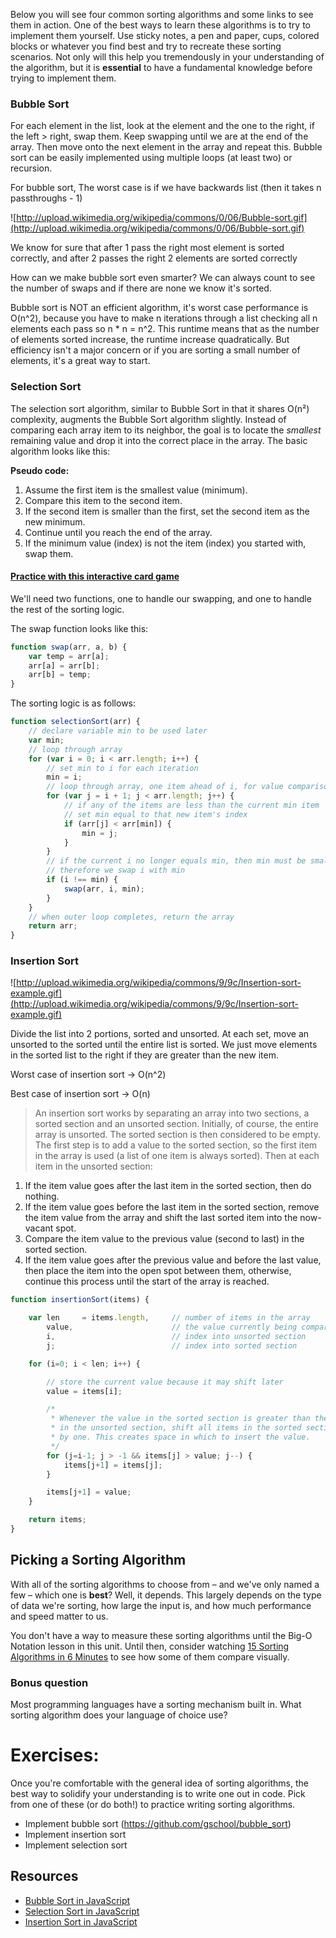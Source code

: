 
Below you will see four common sorting algorithms and some links to see them in action. One of the best ways to learn these algorithms is to try to implement them yourself. Use sticky notes, a pen and paper, cups, colored blocks or whatever you find best and try to recreate these sorting scenarios. Not only will this help you tremendously in your understanding of the algorithm, but it is __essential__ to have a fundamental knowledge before trying to implement them.

### Bubble Sort

For each element in the list, look at the element and the one to the right, if the left > right, swap them. Keep swapping until we are at the end of the array. Then move onto the next element in the array and repeat this. Bubble sort can be easily implemented using multiple loops (at least two) or recursion.

For bubble sort, The worst case is if we have backwards list (then it takes n passthroughs - 1)

![http://upload.wikimedia.org/wikipedia/commons/0/06/Bubble-sort.gif](http://upload.wikimedia.org/wikipedia/commons/0/06/Bubble-sort.gif)

We know for sure that after 1 pass the right most element is sorted correctly, and after 2 passes the right 2 elements are sorted correctly

How can we make bubble sort even smarter? We can always count to see the number of swaps and if there are none we know it's sorted.

Bubble sort is NOT an efficient algorithm, it's worst case performance is O(n^2), because you have to make n iterations through a list checking all n elements each pass so n * n = n^2. This runtime means that as the number of elements sorted increase, the runtime increase quadratically. But efficiency isn't a major concern or if you are sorting a small number of elements, it's a great way to start.

###  Selection Sort

The selection sort algorithm, similar to Bubble Sort in that it shares O(n²) complexity, augments the Bubble Sort algorithm slightly. Instead of comparing each array item to its neighbor, the goal is to locate the *smallest* remaining value and drop it into the correct place in the array. The basic algorithm looks like this:

**Pseudo code:**

1. Assume the first item is the smallest value (minimum).
1. Compare this item to the second item.
1. If the second item is smaller than the first, set the second item as the new minimum.
1. Continue until you reach the end of the array.
1. If the minimum value (index) is not the item (index) you started with, swap them.

#### [Practice with this interactive card game](https://www.khanacademy.org/computing/computer-science/algorithms/sorting-algorithms/a/sorting)

We'll need two functions, one to handle our swapping, and one to handle the rest of the sorting logic.

The swap function looks like this:

```js
function swap(arr, a, b) {
    var temp = arr[a];
    arr[a] = arr[b];
    arr[b] = temp;
}
```

The sorting logic is as follows:

```js
function selectionSort(arr) {
    // declare variable min to be used later
    var min;
    // loop through array
    for (var i = 0; i < arr.length; i++) {
        // set min to i for each iteration
        min = i;
        // loop through array, one item ahead of i, for value comparisons
        for (var j = i + 1; j < arr.length; j++) {
            // if any of the items are less than the current min item
            // set min equal to that new item's index
            if (arr[j] < arr[min]) {
                min = j;
            }
        }
        // if the current i no longer equals min, then min must be smaller
        // therefore we swap i with min
        if (i !== min) {
            swap(arr, i, min);
        }
    }
    // when outer loop completes, return the array
    return arr;
}
```

### Insertion Sort

![http://upload.wikimedia.org/wikipedia/commons/9/9c/Insertion-sort-example.gif](http://upload.wikimedia.org/wikipedia/commons/9/9c/Insertion-sort-example.gif)

Divide the list into 2 portions, sorted and unsorted. At each set, move an unsorted to the sorted until the entire list is sorted. We just move elements in the sorted list to the right if they are greater than the new item.

Worst case of insertion sort -> O(n^2)

Best case of insertion sort -> O(n)

> An insertion sort works by separating an array into two sections, a sorted section and an unsorted section. Initially, of course, the entire array is unsorted. The sorted section is then considered to be empty. The first step is to add a value to the sorted section, so the first item in the array is used (a list of one item is always sorted). Then at each item in the unsorted section:

1. If the item value goes after the last item in the sorted section, then do nothing.
1. If the item value goes before the last item in the sorted section, remove the item value from the array and shift the last sorted item into the now-vacant spot.
1. Compare the item value to the previous value (second to last) in the sorted section.
1. If the item value goes after the previous value and before the last value, then place the item into the open spot between them, otherwise, continue this process until the start of the array is reached.

```js
function insertionSort(items) {

    var len     = items.length,     // number of items in the array
        value,                      // the value currently being compared
        i,                          // index into unsorted section
        j;                          // index into sorted section

    for (i=0; i < len; i++) {

        // store the current value because it may shift later
        value = items[i];

        /*
         * Whenever the value in the sorted section is greater than the value
         * in the unsorted section, shift all items in the sorted section over
         * by one. This creates space in which to insert the value.
         */
        for (j=i-1; j > -1 && items[j] > value; j--) {
            items[j+1] = items[j];
        }

        items[j+1] = value;
    }

    return items;
}
```

## Picking a Sorting Algorithm

With all of the sorting algorithms to choose from – and we've only named a few – which one is **best**? Well, it depends. This largely depends on the type of data we're sorting, how large the input is, and how much performance and speed matter to us.

You don't have a way to measure these sorting algorithms until the Big-O Notation lesson in this unit. Until then, consider watching [15 Sorting Algorithms in 6 Minutes](https://www.youtube.com/watch?v=kPRA0W1kECg) to see how some of them compare visually.

### Bonus question

Most programming languages have a sorting mechanism built in. What sorting algorithm does your language of choice use?

# Exercises:

Once you're comfortable with the general idea of sorting algorithms, the best way to solidify your understanding is to write one out in code. Pick from one of these (or do both!) to practice writing sorting algorithms.

- Implement bubble sort (https://github.com/gschool/bubble_sort)
- Implement insertion sort
- Implement selection sort

## Resources
* [Bubble Sort in JavaScript](http://www.nczonline.net/blog/2009/05/26/computer-science-in-javascript-bubble-sort/)
* [Selection Sort in JavaScript](http://www.nczonline.net/blog/2009/09/08/computer-science-in-javascript-selection-sort/)
* [Insertion Sort in JavaScript](http://www.nczonline.net/blog/2012/09/17/computer-science-in-javascript-insertion-sort/)
